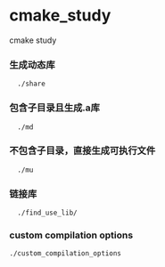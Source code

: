 # cmake_study
cmake study

### 生成动态库
```
  ./share
```

### 包含子目录且生成.a库
```
  ./md
```

### 不包含子目录，直接生成可执行文件
```
  ./mu
```

### 链接库
```
  ./find_use_lib/
```

### custom compilation options
```
./custom_compilation_options
```
